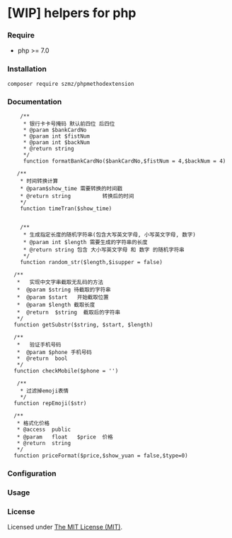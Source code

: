[WIP] helpers for php
======

### Require

- php >= 7.0

### Installation

```shell
composer require szmz/phpmethodextension
```

### Documentation

```shell
    /**
     * 银行卡卡号掩码 默认前四位 后四位
     * @param $bankCardNo
     * @param int $fistNum
     * @param int $backNum
     * @return string
     */
     function formatBankCardNo($bankCardNo,$fistNum = 4,$backNum = 4)

   /**
    * 时间转换计算
    * @param$show_time 需要转换的时间戳
    * @return string          转换后的时间
    */
    function timeTran($show_time)
    
    
    /**
     * 生成指定长度的随机字符串(包含大写英文字母, 小写英文字母, 数字)
     * @param int $length 需要生成的字符串的长度
     * @return string 包含 大小写英文字母 和 数字 的随机字符串
     */
    function random_str($length,$isupper = false)
    
  /**
   *   实现中文字串截取无乱码的方法
   *  @param $string 待截取的字符串
   *  @param $start   开始截取位置
   *  @param $length 截取长度
   *  @return  $string  截取后的字符串
   */
  function getSubstr($string, $start, $length)
  
  /**
   *   验证手机号码
   *  @param $phone 手机号码
   *  @return  bool   
   */
  function checkMobile($phone = '')
  
   /**
    * 过滤掉emoji表情
    */
  function repEmoji($str)
  
  /**
   * 格式化价格
   * @access  public
   * @param   float   $price  价格
   * @return  string
   */
  function priceFormat($price,$show_yuan = false,$type=0)

```

### Configuration

### Usage

### License

Licensed under [The MIT License (MIT)](LICENSE).
